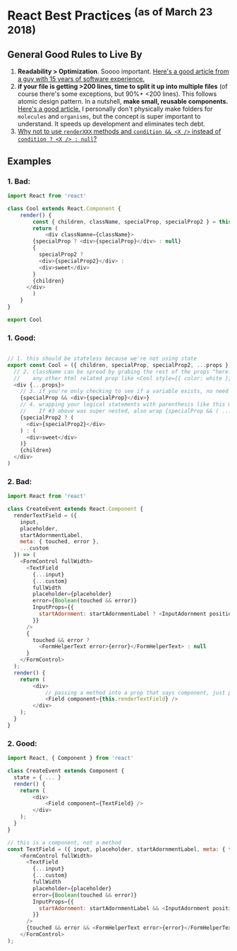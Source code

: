 # React Best Practices <sup>(as of March 23 2018)</sup>

General Good Rules to Live By
-----------------------------
1. **Readability > Optimization**. Soooo important. [Here's a good article from a guy with 15 years of software experience.](https://hackernoon.com/few-simple-rules-for-good-coding-my-15-years-experience-96cb29d4acd9)
2. **if your file is getting >200 lines, time to split it up into multiple files** (of course there's some exceptions, but 90%+ <200 lines).  This follows atomic design pattern.  In a nutshell, **make small, reusable components.** [Here's a good article.](http://bit.ly/2ugjBEr) I personally don't physically make folders for `molecules` and `organisms`, but the concept is super important to understand. It speeds up development and eliminates tech debt.
3. [Why not to use `renderXXX` methods and `condition && <X />` instead of `condition ? <X /> : null`?](https://github.com/airbnb/javascript/issues/520#issuecomment-306196763)

Examples
--------
### 1. Bad:
```javascript
import React from 'react'

class Cool extends React.Component {
	render() {
		const { children, className, specialProp, specialProp2 } = this.props
		return (
			<div classNamne={className}>
        {specialProp ? <div>{specialProp}</div> : null}
        {
          specialProp2 ?
          <div>{specialProp2}</div> :
          <div>sweet</div>
        }
        {children}
      </div>
		)
	}
}

export Cool
```

### 1. Good:
```javascript

// 1. this should be stateless because we're not using state
export const Cool = ({ children, specialProp, specialProp2, ...props }) => (
  // 2. className can be spread by grabing the rest of the props ^here. This allows extensability so you can pass
  //    any other html related prop like <Cool style={{ color: white }} /> for instance
  <div {...props}>
    // 3. if you're only checking to see if a variable exists, no need to use a ternary
    {specialProp && <div>{specialProp}</div>}
    // 4. wrapping your logical statements with parenthesis like this makes it much easier to follow.
    //    If #3 above was super nested, also wrap {specialProp && ( ... )}
    {specialProp2 ? (
      <div>{specialProp2}</div>
    ) : (
      <div>sweet</div>
    )}
    {children}
  </div>
)

```

### 2. Bad:
```javascript
import React from 'react'

class CreateEvent extends React.Component {
  renderTextField = ({
    input, 
    placeholder, 
    startAdornmentLabel, 
    meta: { touched, error }, 
    ...custom
  }) => (
    <FormControl fullWidth>
      <TextField
        {...input}
        {...custom}
        fullWidth
        placeholder={placeholder}
        error={Boolean(touched && error)}
        InputProps={{
          startAdornment: startAdornmentLabel ? <InputAdornment position="start">{startAdornmentLabel}</InputAdornment> : null,
        }}
      />
      {
        touched && error ?
          <FormHelperText error>{error}</FormHelperText> : null
      }
    </FormControl>
  );
  render() {
  	return (
		<div>
			// passing a method into a prop that says component, just pass a component
			<Field component={this.renderTextField} />
		</div>
	);
  }
}
```

### 2. Good:
```javascript
import React, { Component } from 'react'

class CreateEvent extends Component {
  state = { ... }
  render() {
  	return (
		<div>
			<Field component={TextField} />
		</div>
	);
  }
}

// this is a component, not a method
const TextField = ({ input, placeholder, startAdornmentLabel, meta: { touched, error }, ...custom }) => (
    <FormControl fullWidth>
      <TextField
        {...input}
        {...custom}
        fullWidth
        placeholder={placeholder}
        error={Boolean(touched && error)}
        InputProps={{
          startAdornment: startAdornmentLabel && <InputAdornment position="start">{startAdornmentLabel}</InputAdornment>,
        }}
      />
      {touched && error && <FormHelperText error>{error}</FormHelperText>}
    </FormControl>
);
```
